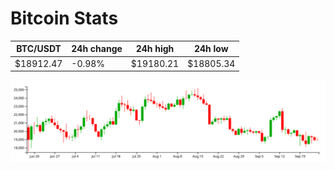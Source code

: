 # Bitcoin Stats

BTC/USDT|24h change|24h high|24h low|
|---|---|---|---|
|$18912.47|-0.98%|$19180.21|$18805.34|

<img src="./chart.svg">
